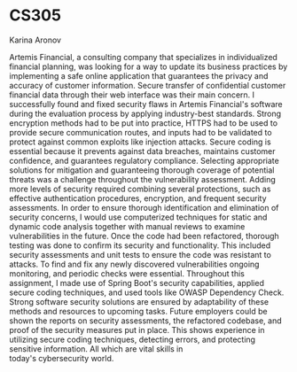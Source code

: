 # CS305
Karina Aronov

Artemis Financial, a consulting company that specializes in individualized financial planning, was looking for a way to update its business practices by implementing a safe online application that guarantees the privacy and accuracy of customer information. Secure transfer of confidential customer financial data through their web interface was their main concern.
I successfully found and fixed security flaws in Artemis Financial's software during the evaluation process by applying industry-best standards. Strong encryption methods had to be put into practice, HTTPS had to be used to provide secure communication routes, and inputs had to be validated to protect against common exploits like injection attacks. Secure coding is essential because it prevents against data breaches, maintains customer confidence, and guarantees regulatory compliance.
Selecting appropriate solutions for mitigation and guaranteeing thorough coverage of potential threats was a challenge throughout the vulnerability assessment. Adding more levels of security required combining several protections, such as effective authentication procedures, encryption, and frequent security assessments. In order to ensure thorough identification and elimination of security concerns, I would use computerized techniques for static and dynamic code analysis together with manual reviews to examine vulnerabilities in the future.
Once the code had been refactored, thorough testing was done to confirm its security and functionality. This included security assessments and unit tests to ensure the code was resistant to attacks. To find and fix any newly discovered vulnerabilities ongoing monitoring, and periodic checks were essential.
Throughout this assignment, I made use of Spring Boot's security capabilities, applied secure coding techniques, and used tools like OWASP Dependency Check. Strong software security solutions are ensured by adaptability of these methods and resources to upcoming tasks.
Future employers could be shown the reports on security assessments, the refactored codebase, and proof of the security measures put in place. This shows experience in utilizing secure coding techniques, detecting errors, and protecting sensitive information. All which are vital skills in today's cybersecurity world.
